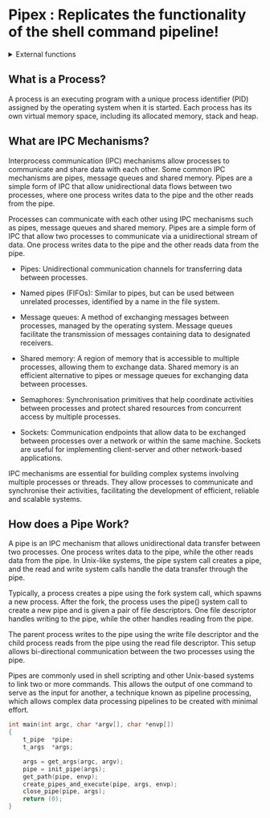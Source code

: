 # Pipex : Replicates the functionality of the shell command pipeline!

<details>
<summary>External functions</summary>
<div markdown="1">

open, close, read, write, malloc, free, perror, strerror, access, 
dup, dup2, execve, exit, fork, pipe, unlink, wait, waitpid    

- open () : The open() function is used in C programming language to open a file and get a file descriptor that can be used for reading, writing or both. The function takes two main arguments: the file name and a set of flags to specify the mode in which the file should be opened. Here are some of the commonly used options for the open() function:  

	O_RDONLY: Opens the file in read-only mode.  
	O_WRONLY: Opens the file in write-only mode.  
	O_RDWR: Opens the file in read/write mode.  
	O_CREAT: Creates the file if it does not exist.  
	O_TRUNC: Truncates the file to zero length if it already exists.  
	O_APPEND: Appends data to the end of the file.  
	O_EXCL: Creates the file exclusively, meaning that if the file already exists, the open operation fails.  

```c
#include <fcntl.h>
#include <stdio.h>

int main() {
    int fd = open("myfile.txt", O_CREAT | O_WRONLY | O_TRUNC, 0644);
    if (fd < 0) {
        perror("open");
        return 1;
    }
    // Do something with the file...
    close(fd);
    return 0;
}
```

- 

- perror(): This function is used to print an error message to the console.  
```c
perror("Error message");
```

- strerror(): This function is used to get a string describing the error code passed as an argument.  
```c
char *errorString = strerror(errno);
printf("Error message: %s\n", errorString);
```

- access(): This function is used to check if a file or directory can be accessed.  
```c
int result = access("file.txt", R_OK);
if (result == -1) {
   perror("Error accessing file");
   exit(EXIT_FAILURE);
}
```

- dup(): This function is used to duplicate a file descriptor.  
```c
int fd2 = dup(fd);
if (fd2 == -1) {
   perror("Error duplicating file descriptor");
   exit(EXIT_FAILURE);
}
```

- dup2(): This function is used to duplicate a file descriptor to a specified file descriptor.  
```c
int fd2 = dup2(fd, STDOUT_FILENO);
if (fd2 == -1) {
   perror("Error duplicating file descriptor");
   exit(EXIT_FAILURE);
}
```

- execve(): This function is used to replace the current process with a new process.  
```c
char *args[] = {"ls", "-l", NULL};
execve("/bin/ls", args, NULL);
perror("Error executing program");
exit(EXIT_FAILURE);
```

- fork(): This function is used to create a new process.  
```c
pid_t childPid = fork();
if (childPid == -1) {
   perror("Error forking process");
   exit(EXIT_FAILURE);
}
if (childPid == 0) {
   // Child process
} else {
   // Parent process
}
```

- pipe(): This function is used to create a pipe for interprocess communication.  
```c
int pipefd[2];
int result = pipe(pipefd);
if (result == -1) {
   perror("Error creating pipe");
   exit(EXIT_FAILURE);
}
```

- unlink(): This function is used to delete a file.   
```c
int result = unlink("file.txt");
if (result == -1) {
   perror("Error deleting file");
   exit(EXIT_FAILURE);
}
```

- wait(): This function is used to wait for a child process to terminate.   
```c
pid_t childPid = fork();
if (childPid == -1) {
   perror("Error forking process");
   exit(EXIT_FAILURE);
}
if (childPid == 0) {
   // Child process
   exit(EXIT_SUCCESS);
} else {
   // Parent process
   int status;
   pid_t result = wait(&status);
   if (result == -1) {
      perror("Error waiting for child process");
      exit(EXIT_FAILURE);
   }
   if (WIFEXITED(status)) {
      printf("Child process exited with status %d\n", WEXITSTATUS(status));
   }
}
```

- waitpid(): This function is used to wait for a specific child process to terminate.   
```c
pid_t childPid = fork();
if (childPid == -1) {
   perror("Error forking process");
   exit(EXIT_FAILURE);
}
if (childPid == 0) {
   // Child process
   exit(EXIT_SUCCESS);
} else {
   // Parent process
   int status;
   pid_t result = waitpid(childPid, &status, 0);
   if (result == -1) {
      perror("Error waiting for child process");
      exit(EXIT_FAILURE);
   }
   if (WIFEXITED(status)) {
      printf("Child process exited with status %d\n", WEXITSTATUS(status));
   }
}
```

</div>
</details>

## What is a Process?
A process is an executing program with a unique process identifier (PID) assigned by the operating system when it is started. Each process has its own virtual memory space, including its allocated memory, stack and heap.  

## What are IPC Mechanisms?

Interprocess communication (IPC) mechanisms allow processes to communicate and share data with each other. Some common IPC mechanisms are pipes, message queues and shared memory. Pipes are a simple form of IPC that allow unidirectional data flows between two processes, where one process writes data to the pipe and the other reads from the pipe.  

Processes can communicate with each other using IPC mechanisms such as pipes, message queues and shared memory. Pipes are a simple form of IPC that allow two processes to communicate via a unidirectional stream of data. One process writes data to the pipe and the other reads data from the pipe.   

- Pipes: Unidirectional communication channels for transferring data between processes.    

- Named pipes (FIFOs): Similar to pipes, but can be used between unrelated processes, identified by a name in the file system.  

- Message queues: A method of exchanging messages between processes, managed by the operating system. Message queues facilitate the transmission of messages containing data to designated receivers.  

- Shared memory: A region of memory that is accessible to multiple processes, allowing them to exchange data. Shared memory is an efficient alternative to pipes or message queues for exchanging data between processes.  

- Semaphores: Synchronisation primitives that help coordinate activities between processes and protect shared resources from concurrent access by multiple processes.  

- Sockets: Communication endpoints that allow data to be exchanged between processes over a network or within the same machine. Sockets are useful for implementing client-server and other network-based applications.  

IPC mechanisms are essential for building complex systems involving multiple processes or threads. They allow processes to communicate and synchronise their activities, facilitating the development of efficient, reliable and scalable systems.  

## How does a Pipe Work?  

A pipe is an IPC mechanism that allows unidirectional data transfer between two processes. One process writes data to the pipe, while the other reads data from the pipe. In Unix-like systems, the pipe system call creates a pipe, and the read and write system calls handle the data transfer through the pipe.   

Typically, a process creates a pipe using the fork system call, which spawns a new process. After the fork, the process uses the pipe() system call to create a new pipe and is given a pair of file descriptors. One file descriptor handles writing to the pipe, while the other handles reading from the pipe.  

The parent process writes to the pipe using the write file descriptor and the child process reads from the pipe using the read file descriptor. This setup allows bi-directional communication between the two processes using the pipe.   

Pipes are commonly used in shell scripting and other Unix-based systems to link two or more commands. This allows the output of one command to serve as the input for another, a technique known as pipeline processing, which allows complex data processing pipelines to be created with minimal effort.  

```c
int	main(int argc, char *argv[], char *envp[])
{
	t_pipe	*pipe;
	t_args	*args;

	args = get_args(argc, argv);
	pipe = init_pipe(args);
	get_path(pipe, envp);
	create_pipes_and_execute(pipe, args, envp);
	close_pipe(pipe, args);
	return (0);
}
```